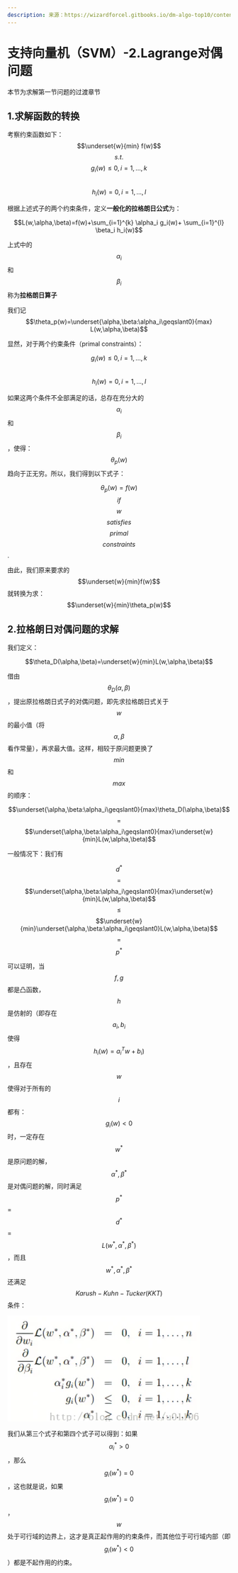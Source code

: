 ```yaml
---
description: 来源：https://wizardforcel.gitbooks.io/dm-algo-top10/content/svm-2.html
---
```


# 支持向量机（SVM）-2.Lagrange对偶问题

本节为求解第一节问题的过渡章节

## 1.求解函数的转换

考察约束函数如下：$$\underset{w}{min} f(w)$$ $$s.t.$$ $$g_i(w)\leqslant0,i=1,...,k$$\
&#x20;                                                         $$h_i(w)=0,i=1,...,l$$

根据上述式子的两个约束条件，定义**一般化的拉格朗日公式**为：

$$L(w,\alpha,\beta)=f(w)+\sum_{i=1}^{k} \alpha_i g_i(w)+ \sum_{i=1}^{l} \beta_i h_i(w)$$

上式中的$$\alpha_i$$和$$\beta_i$$称为**拉格朗日算子**

我们记$$\theta_p(w)=\underset{\alpha,\beta:\alpha_i\geqslant0}{max} L(w,\alpha,\beta)$$

显然，对于两个约束条件（primal constraints）：

$$g_i(w)\leqslant0,i=1,...,k$$\
$$h_i(w)=0,i=1,...,l$$

如果这两个条件不全部满足的话，总存在充分大的$$\alpha_i$$和$$\beta_i$$，使得：$$\theta_p(w)$$趋向于正无穷。所以，我们得到以下式子：

$$\theta_p(w)=f(w)$$ $$if$$ $$w$$ $$satisfies$$ $$primal$$ $$constraints$$.

由此，我们原来要求的$$\underset{w}{min}f(w)$$就转换为求：$$\underset{w}{min}\theta_p(w)$$

## 2.拉格朗日对偶问题的求解

我们定义：

$$\theta_D(\alpha,\beta)=\underset{w}{min}L(w,\alpha,\beta)$$

借由$$\theta_D(\alpha,\beta)$$，提出原拉格朗日式子的对偶问题，即先求拉格朗日式关于$$w$$的最小值（将$$\alpha,\beta$$看作常量），再求最大值。这样，相较于原问题更换了$$min$$和$$max$$的顺序：

$$\underset{\alpha,\beta:\alpha_i\geqslant0}{max}\theta_D(\alpha,\beta)$$$$=$$$$\underset{\alpha,\beta:\alpha_i\geqslant0}{max}\underset{w}{min}L(w,\alpha,\beta)$$

&#x20;一般情况下：我们有

$$d^*$$$$=$$$$\underset{\alpha,\beta:\alpha_i\geqslant0}{max}\underset{w}{min}L(w,\alpha,\beta)$$$$\leqslant$$$$\underset{w}{min}\underset{\alpha,\beta:\alpha_i\geqslant0}L(w,\alpha,\beta)$$$$=$$$$p^*$$

可以证明，当$$f,g$$都是凸函数，$$h$$是仿射的（即存在$$a_i,b_i$$使得$$h_i(w)=a_i^T w+b_i)$$，且存在$$w$$使得对于所有的$$i$$都有：$$g_i(w)<0$$时，一定存在$$w^*$$是原问题的解，$$\alpha^*,\beta^*$$是对偶问题的解，同时满足$$p^*$$=$$d^*$$=$$L(w^*,\alpha^*,\beta^*)$$，而且$$w^*,\alpha^*,\beta^*$$还满足$$Karush-Kuhn-Tucker(KKT)$$条件：

![](<../.gitbook/assets/image (13).png>)

我们从第三个式子和第四个式子可以得到：如果$$\alpha_i^*>0$$，那么$$g_i(w^*)=0$$，这也就是说，如果$$g_i(w^*)=0$$，$$w$$处于可行域的边界上，这才是真正起作用的约束条件，而其他位于可行域内部（即$$g_i(w^*)<0$$）都是不起作用的约束。
